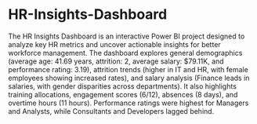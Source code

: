 # HR-Insights-Dashboard
The HR Insights Dashboard is an interactive Power BI project designed to analyze key HR metrics and uncover actionable insights for better workforce management. The dashboard explores general demographics (average age: 41.69 years, attrition: 2, average salary: $79.11K, and performance rating: 3.19), attrition trends (higher in IT and HR, with female employees showing increased rates), and salary analysis (Finance leads in salaries, with gender disparities across departments). It also highlights training allocations, engagement scores (6/12), absences (8 days), and overtime hours (11 hours). Performance ratings were highest for Managers and Analysts, while Consultants and Developers lagged behind.
